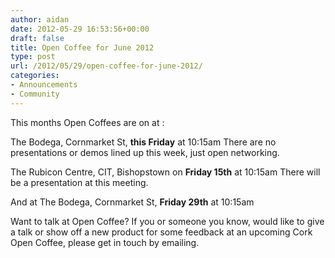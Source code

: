 ```yaml
---
author: aidan
date: 2012-05-29 16:53:56+00:00
draft: false
title: Open Coffee for June 2012
type: post
url: /2012/05/29/open-coffee-for-june-2012/
categories:
- Announcements
- Community
---
```


This months Open Coffees are on at :

The Bodega, Cornmarket St, **this Friday** at 10:15am
There are no presentations or demos lined up this week, just open networking.

The Rubicon Centre, CIT, Bishopstown on **Friday 15th** at 10:15am
There will be a presentation at this meeting.

And at The Bodega, Cornmarket St, **Friday 29th** at 10:15am

Want to talk at Open Coffee?
If you or someone you know, would like to give a talk or show off a new product for some feedback
at an upcoming Cork Open Coffee, please get in touch by emailing.
